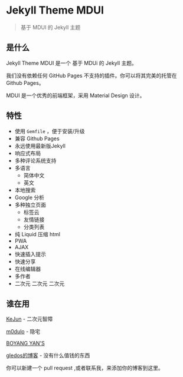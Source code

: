 # Jekyll Theme MDUI

> 基于 MDUI 的 Jekyll 主题

## 是什么

Jekyll Theme MDUI 是一个 基于 MDUi 的 Jekyll 主题。

我们没有依赖任何 GitHub Pages 不支持的插件。你可以将其完美的托管在 Github Pages。

MDUI 是一个优秀的前端框架，采用 Material Design 设计。

## 特性

* 使用 `Gemfile` ，便于安装/升级
* 兼容 Github Pages 
* 永远使用最新版Jekyll
* 响应式布局
* 多种评论系统支持
* 多语言
    * 简体中文
    * 英文
* 本地搜索
* Google 分析
* 多种独立页面
    * 标签云
    * 友情链接
    * 分类列表
* 纯 Liquid 压缩 html
* PWA
* AJAX
* 快速插入提示
* 快速分享
* 在线编辑器
* 多作者
* 二次元 二次元 二次元

## 谁在用

[KeJun](https://blog.kejun.me/) - 二次元智障

[m0dulo](https://exodus.m0dulo.xyz/) - 隐宅

[BOYANG YAN'S](http://yanboyang.com/)

[gledos的博客](http://gledos.science) - 没有什么值钱的东西 

你可以新建一个 pull request ,或者联系我，来添加你的博客到这里。